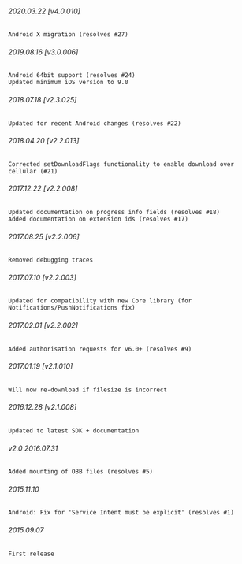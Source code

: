 

###### 2020.03.22 [v4.0.010]

```
Android X migration (resolves #27)
```


###### 2019.08.16 [v3.0.006]

```
Android 64bit support (resolves #24)
Updated minimum iOS version to 9.0 
```


###### 2018.07.18 [v2.3.025]

```
Updated for recent Android changes (resolves #22)
```


###### 2018.04.20 [v2.2.013]

```
Corrected setDownloadFlags functionality to enable download over cellular (#21)
```


###### 2017.12.22 [v2.2.008]

```
Updated documentation on progress info fields (resolves #18)
Added documentation on extension ids (resolves #17)
```


###### 2017.08.25 [v2.2.006]

```
Removed debugging traces
```


###### 2017.07.10 [v2.2.003]

```
Updated for compatibility with new Core library (for Notifications/PushNotifications fix)
```


###### 2017.02.01 [v2.2.002]

```
Added authorisation requests for v6.0+ (resolves #9)
```


###### 2017.01.19 [v2.1.010]

```
Will now re-download if filesize is incorrect
```


###### 2016.12.28 [v2.1.008]

```
Updated to latest SDK + documentation
```


###### v2.0 2016.07.31

```
Added mounting of OBB files (resolves #5)
```


###### 2015.11.10

```
Android: Fix for 'Service Intent must be explicit' (resolves #1)
```


###### 2015.09.07

```
First release
```
